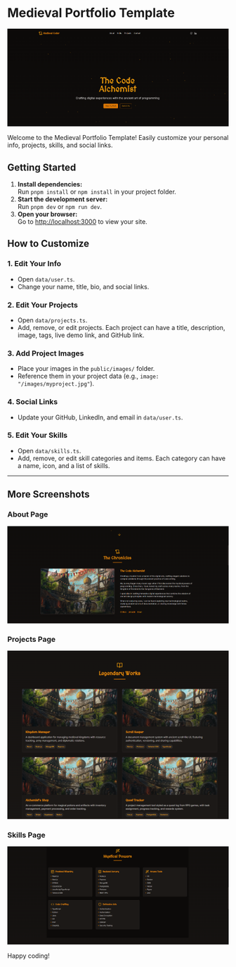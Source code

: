 # Medieval Portfolio Template

![Home Page](screenshots/home.png)

Welcome to the Medieval Portfolio Template! Easily customize your personal info, projects, skills, and social links.

## Getting Started

1. **Install dependencies:**  
   Run `pnpm install` or `npm install` in your project folder.
2. **Start the development server:**  
   Run `pnpm dev` or `npm run dev`.
3. **Open your browser:**  
   Go to [http://localhost:3000](http://localhost:3000) to view your site.

## How to Customize

### 1. Edit Your Info
- Open `data/user.ts`.
- Change your name, title, bio, and social links.

### 2. Edit Your Projects
- Open `data/projects.ts`.
- Add, remove, or edit projects. Each project can have a title, description, image, tags, live demo link, and GitHub link.

### 3. Add Project Images
- Place your images in the `public/images/` folder.
- Reference them in your project data (e.g., `image: "/images/myproject.jpg"`).

### 4. Social Links
- Update your GitHub, LinkedIn, and email in `data/user.ts`.

### 5. Edit Your Skills
- Open `data/skills.ts`.
- Add, remove, or edit skill categories and items. Each category can have a name, icon, and a list of skills.

---

## More Screenshots

### About Page
![About Page](screenshots/about.png)

### Projects Page
![Projects Page](screenshots/projects.png)

### Skills Page
![Skills Page](screenshots/skills.png)

Happy coding! 